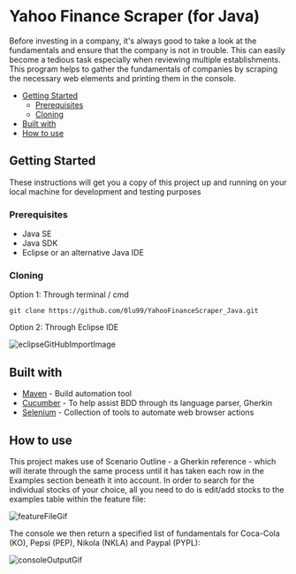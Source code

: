# Yahoo Finance Scraper (for Java)

Before investing in a company, it's always good to take a look at the fundamentals and ensure that the company is not in trouble.
This can easily become a tedious task especially when reviewing multiple establishments. 
This program helps to gather the fundamentals of companies by scraping the necessary web elements and printing them in the console.

- [Getting Started](#heading)
    * [Prerequisites](#Prerequisites)
    * [Cloning](#Cloning)
- [Built with](#Built-with)
- [How to use](#How-to-use)


## Getting Started
These instructions will get you a copy of this project up and running on your local machine for development and testing purposes

### Prerequisites
- Java SE
- Java SDK
- Eclipse or an alternative Java IDE

### Cloning
Option 1: Through terminal / cmd
```
git clone https://github.com/0lu99/YahooFinanceScraper_Java.git
```

Option 2: Through Eclipse IDE

![eclipseGitHubImportImage](https://eclipsesource.com/wp-content/uploads/2012/12/12.png)

## Built with
- [Maven](https://maven.apache.org/) - Build automation tool
- [Cucumber](https://cucumber.io/docs/cucumber/) - To help assist BDD through its language parser, Gherkin
- [Selenium](https://www.selenium.dev/) - Collection of tools to automate web browser actions

## How to use
This project makes use of Scenario Outline - a Gherkin reference - which will iterate through the same process until it has taken each row in the Examples section beneath it into account.
In order to search for the individual stocks of your choice, all you need to do is edit/add stocks to the examples table within the feature file:

![featureFileGif](http://g.recordit.co/e8IdTXAeho.gif)

The console we then return a specified list of fundamentals for Coca-Cola (KO), Pepsi (PEP), Nikola (NKLA) and Paypal (PYPL):

![consoleOutputGif](http://g.recordit.co/R5EYQS8tZp.gif)
